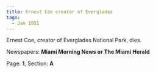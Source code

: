 ```yaml
---  
title: Ernest Coe creator of Everglades  
tags:  
  - Jan 1951  
---  
```

  
Ernest Coe, creator of Everglades National Park, dies.  
  
Newspapers: **Miami Morning News or The Miami Herald**  
  
Page: **1**, Section: **A** 
